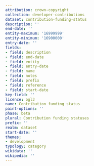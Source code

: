 ```yaml
---
attribution: crown-copyright
collection: developer-contributions
dataset: contribution-funding-status
description: ''
end-date: ''
entity-maximum: '16999999'
entity-minimum: '16900000'
entry-date: ''
fields:
- field: description
- field: end-date
- field: entity
- field: entry-date
- field: name
- field: notes
- field: prefix
- field: reference
- field: start-date
key-field: ''
licence: ogl3
name: Contribution funding status
paint-options: ''
phase: beta
plural: Contribution funding statuses
prefix: ''
realm: dataset
start-date: ''
themes:
- development
typology: category
wikidata: ''
wikipedia: ''
---
```

